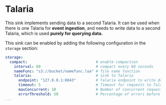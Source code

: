 # Talaria

This sink implements sending data to a second Talaria. It can be used when there is one Talaria for **event ingestion**, and needs to write data to a second Talaria, which is used **purely for querying data.**

This sink can be enabled by adding the following configuration in the `storage` section:

```yaml
storage:
  compact:                               # enable compaction
    interval: 60                         # compact every 60 seconds
    nameFunc: "s3://bucket/namefunc.lua" # file name function
    talaria:                             # sink to Talaria
      endpoint: "127.0.0.1:8043"         # Talaria endpoint to write data to
      timeout: 5                         # Timeout for requests to Talaria
      maxConcurrent: 10                  # Number of concurrent requests to Talaria
      errorThreshold: 50                 # Percentage of errors before no more requests are sent
...
```
